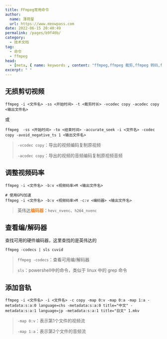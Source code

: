 ```yaml
---
title: FFmpeg常用命令
author:
  name: 薄荷屋
  url: https://www.meowpass.com
date: 2022-06-15 20:40:49
permalink: /pages/b9f40b/
category:
  - 技术文档
tag:
  - 命令
  - ffmpeg
head:
  - [meta, { name: keywords , content: "ffmpeg,ffmpeg 裁剪,ffmpeg 转码,ffmpeg 编码" }]
excerpt: " "
---
```




## 无损剪切视频

```
ffmpeg -i <文件名> -ss <开始时间> -t <裁剪时长> -vcodec copy -acodec copy <输出文件名>
```

或

```
ffmpeg  -ss <开始时间> -to <结束时间> -accurate_seek -i <文件名> -codec copy -avoid_negative_ts 1 <输出文件名>
```

> `-vcodec copy`：导出的视频编码复制原视频
>
> `-acodec copy`：导出的视频的音频编码复制原视频音频

## 调整视频码率

```
ffmpeg -i <文件名> -b:v <视频码率>M <输出文件名>

# 使用GPU加速
ffmpeg -i <文件名> -b:v <视频码率>M -c:v <编码器> <输出文件名>
```

> 英伟达<strong style="color:#f7811d">编码器</strong>：`hevc_nvenc`、`h264_nvenc`

## 查看编/解码器

查找可用的硬件编码器，这里查找的是英伟达的

```
ffmpeg -codecs | sls cuvid
```

> `ffmpeg -codecs`：查看可用编/解码器
>
> `sls`：powershell中的命令，类似于 linux 中的 grep 命令

## 添加音轨

```
ffmpeg -i <文件名> -i <文件名> -c copy -map 0:v -map 0:a -map 1:a -metadata:s:a:0 language=chs -metadata:s:a:0 title="中文" -metadata:s:a:1 language=jp -metadata:s:a:1 title="日文" 1.mkv
```

>`-map 0:v`：表示第1个文件的视频流
>
>`-map 1:a`：表示第2个文件的音频流
